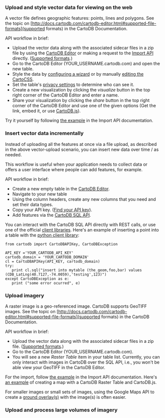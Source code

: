 ### Upload and style vector data for viewing on the web

A vector file defines geographic features: points, lines and polygons. See the topic on [http://docs.cartodb.com/cartodb-editor.html#supported-file-formats](supported formats) in the CartoDB Documentation.

API workflow in brief:

- Upload the vector data along with the associated sidecar files in a zip file by using the [CartoDB Editor](http://docs.cartodb.com/cartodb-editor.html) or making a request to the [Import API](http://docs.cartodb.com/cartodb-platform/import-api.html) directly. ([Supported formats](http://docs.cartodb.com/cartodb-editor.html#supported-file-formats).)
- Go to the CartoDB Editor (YOUR_USERNAME.cartodb.com) and open the new table.
- Style the data by [configuring a wizard](http://docs.cartodb.com/tutorials/visualization_wizard.html) or by manually [editing the CartoCSS](http://docs.cartodb.com/tutorials/conditional_styling.html).
- Set the table's [privacy settings](http://docs.cartodb.com/cartodb-editor.html#table-privacy-settings) to determine who can see it.
- Create a new visualization by clicking the _visualize_ button in the top right corner of the CartoDB Editor and enter a name.
- Share your visualization by clicking the _share_ button in the top right corner of the CartoDB Editor and use one of the given options (Get the link, embed it, or use [CartoDB.js](http://developers.cartodb.com/documentation/cartodb-js.html)).

Try it yourself by following [the example](http://docs.cartodb.com/cartodb-platform/import-api.html#uploading-a-local-file) in the Import API documentation.

### Insert vector data incrementally

Instead of uploading all the features at once via a file upload, as described in the above vector-upload scenario, you can insert new data over time / as needed.

This workflow is useful when your application needs to collect data or offers a user interface where people can add features, for example.

API workflow in brief:

- Create a new empty table in the [CartoDB Editor](http://docs.cartodb.com/cartodb-editor.html).
- Navigate to your new table
- Using the column headers, create any new columns that you need and set their data types.
- Copy your API key. ([Find your API key](http://docs.cartodb.com/cartodb-editor.html)).
- Add features via the [CartoDB SQL API](http://docs.cartodb.com/cartodb-platform/sql-api.html).

You can interact with the CartoDB SQL API directly with REST calls, or use one of the official [client libraries](http://docs.cartodb.com/cartodb-platform/sql-api.html#libraries-in-different-languages). Here's an example of inserting a point into a table with the [python client library](https://github.com/Vizzuality/cartodb-python):

```
from cartodb import CartoDBAPIKey, CartoDBException

API_KEY ='YOUR_CARTODB_API_KEY'
cartodb_domain = 'YOUR_CARTODB_DOMAIN'
cl = CartoDBAPIKey(API_KEY, cartodb_domain)
try:
   print cl.sql("insert into mytable (the_geom,foo,bar) values (CDB_LatLng(40.7127,-74.0059),'testing',123)")
except CartoDBException as e:
   print ("some error ocurred", e)

```

### Upload imagery

A raster image is a geo-referenced image. CartoDB supports GeoTIFF images. See the topic on [http://docs.cartodb.com/cartodb-editor.html#supported-file-formats](supported formats) in the CartoDB Documentation.

API workflow in brief:

- Upload the vector data along with the associated sidecar files in a zip file. ([Supported formats](http://docs.cartodb.com/cartodb-editor.html#supported-file-formats).)
- Go to the CartoDB Editor (YOUR_USERNAME.cartodb.com).
- You will see a new _Raster Table_ item in your table list. Currently, you can only interact with images in CartoDB over the SQL API, i.e., you won't be able view your GeoTIFF in the CartoDB Editor.

For the import, follow [the example](http://docs.cartodb.com/cartodb-platform/import-api.html#uploading-a-local-file) in the Import API documentation. Here's [an example](http://bl.ocks.org/rochoa/d3cf809120bda97d0826) of creating a map with a CartoDB Raster Table and CartoDB.js.

For smaller images or small sets of images, using the Google Maps API to create a [ground overlay(s)](https://developers.google.com/maps/documentation/javascript/examples/groundoverlay-simple) with the image(s) is often easier.

### Upload and process large volumes of imagery
